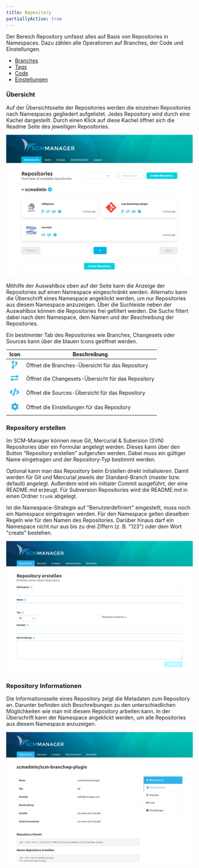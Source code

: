 ```yaml
---
title: Repository
partiallyActive: true
---
```

<!--- AppendLinkContentStart -->
Der Bereich Repository umfasst alles auf Basis von Repositories in Namespaces. Dazu zählen alle Operationen auf Branches, der Code und Einstellungen.

* [Branches](branches/)
* [Tags](tags/)
* [Code](code/)
* [Einstellungen](settings/)
<!--- AppendLinkContentEnd -->

### Übersicht
Auf der Übersichtsseite der Repositories werden die einzelnen Repositories nach Namespaces gegliedert aufgelistet. Jedes Repository wird durch eine Kachel dargestellt. Durch einen Klick auf diese Kachel öffnet sich die Readme Seite des jeweiligen Repositories. 

![Repository Übersicht](assets/repository-overview.png)

Mithilfe der Auswahlbox oben auf der Seite kann die Anzeige der Repositories auf einen Namespace eingeschränkt werden. Alternativ kann die Überschrift eines Namespace angeklickt werden, um nur Repositories aus diesem Namespace anzuzeigen. Über die Suchleiste neben der Auswahlbox können die Repositories frei gefiltert werden. Die Suche filtert dabei nach dem Namespace, dem Namen und der Beschreibung der Repositories.

Ein bestimmter Tab des Repositories wie Branches, Changesets oder Sources kann über die blauen Icons geöffnet werden. 

Icon             |  Beschreibung
---|---
![Repository Branches](assets/repository-overview-branches.png)  |  Öffnet die Branches-Übersicht für das Repository
![Repository Changesets](assets/repository-overview-changesets.png) | Öffnet die Changesets-Übersicht für das Repository
![Repository Sources](assets/repository-overview-sources.png) | Öffnet die Sources-Übersicht für das Repository
![Repository Einstellungen](assets/repository-overview-settings.png) | Öffnet die Einstellungen für das Repository

### Repository erstellen
Im SCM-Manager können neue Git, Mercurial & Subersion (SVN) Repositories über ein Formular angelegt werden. Dieses kann über den Button "Repository erstellen" aufgerufen werden. Dabei muss ein gültiger Name eingetragen und der Repository-Typ bestimmt werden. 
 
Optional kann man das Repository beim Erstellen direkt initialisieren. Damit werden für Git und Mercurial jeweils der Standard-Branch (master bzw. default) angelegt. Außerdem wird ein initialer Commit ausgeführt, der eine README.md erzeugt. 
Für Subversion Repositories wird die README.md in einen Ordner `trunk` abgelegt.

Ist die Namespace-Strategie auf "Benutzerdefiniert" eingestellt, muss noch ein Namespace eingetragen werden. Für den Namespace gelten dieselben Regeln wie für den Namen des Repositories. Darüber hinaus darf ein Namespace nicht nur aus bis zu drei Ziffern (z. B. "123") oder dem Wort "create" bestehen. 

![Repository erstellen](assets/create-repository.png)

### Repository Informationen
Die Informationsseite eines Repository zeigt die Metadaten zum Repository an. Darunter befinden sich Beschreibungen zu den unterschiedlichen Möglichkeiten wie man mit diesem Repository arbeiten kann. In der Überschrift kann der Namespace angeklickt werden, um alle Repositories aus diesem Namespace anzuzeigen.

![Repository-Information](assets/repository-information.png)
